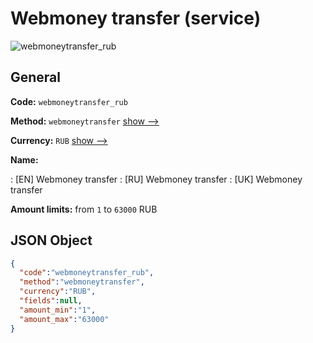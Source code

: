 
# Webmoney transfer (service) 
![webmoneytransfer_rub](https://static.openfintech.io/payout_methods/webmoneytransfer_rub/logo.svg?w=400&c=v0.59.26#w24)  

## General 
 
**Code:** `webmoneytransfer_rub` 
 
**Method:** `webmoneytransfer` [show -->](/payout-methods/webmoneytransfer/) 
 
**Currency:** `RUB` [show -->](/currencies/RUB/) 
 
**Name:** 
 
:	[EN] Webmoney transfer 
:	[RU] Webmoney transfer 
:	[UK] Webmoney transfer 
 
**Amount limits:** from `1` to `63000` RUB 

## JSON Object 

```json
{
  "code":"webmoneytransfer_rub",
  "method":"webmoneytransfer",
  "currency":"RUB",
  "fields":null,
  "amount_min":"1",
  "amount_max":"63000"
}
```  
